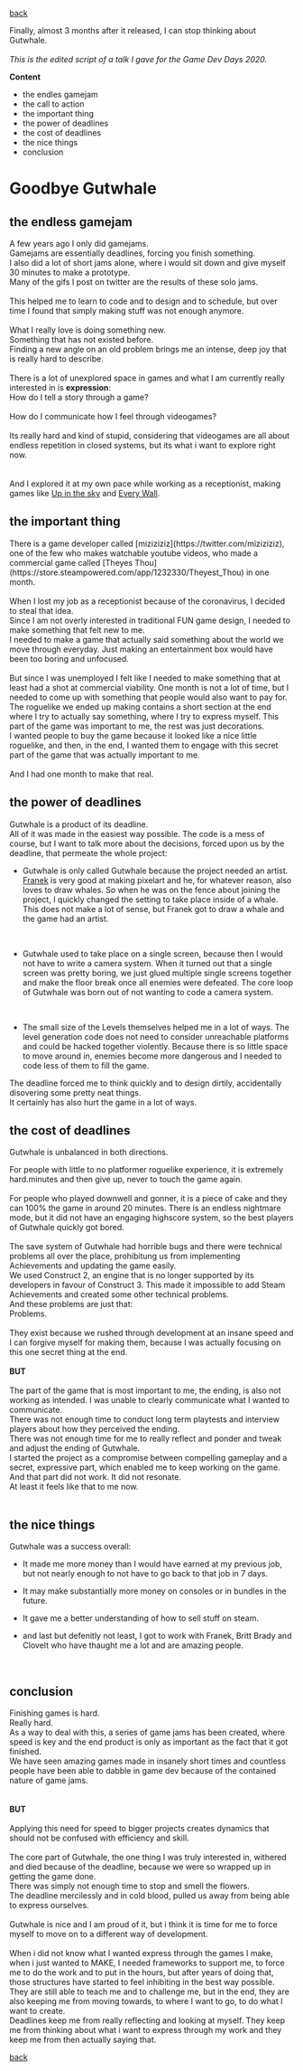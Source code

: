 [back](thinking) 

Finally, almost 3 months after it released, I can stop thinking about Gutwhale.<br><br>
*This is the edited script of a talk I gave for the Game Dev Days 2020.*

**Content**
- the endles gamejam
- the call to action
- the important thing
- the power of deadlines
- the cost of deadlines
- the nice things
- conclusion

<h1>Goodbye Gutwhale</h1>

<h2>the endless gamejam</h2>

A few years ago I only did gamejams.<br> 
Gamejams are essentially deadlines, forcing you finish something. <br>
I also did a lot of short jams alone, where i would sit down and give myself 30 minutes to make a prototype.<br>
Many of the gifs I post on twitter are the results of these solo jams.<br> 
<br>
This helped me to learn to code and to design and to schedule, but over time I found that simply making stuff was not enough anymore.<br><br>
What I really love is doing something new. <br>
Something that has not existed before.<br>
Finding a new angle on an old problem brings me an intense, deep joy that is really hard to describe.<br>
<br>
There is a lot of unexplored space in games and what I am currently really interested in is **expression**:<br>
How do I tell a story through a game? <br><br>
How do I communicate how I feel through videogames? <br><br>
Its really hard and kind of stupid, considering that videogames are all about endless repetition in closed systems, but its what i want to explore right now.<br>
<br><br>
And I explored it at my own pace while working as a receptionist, making games like [Up in the sky](https://www.google.com) and [Every Wall](https://www.google.com).
<br>

<h2>the important thing</h2> 
There is a game developer called [miziziziz](https://twitter.com/miziziziz), one of the few who makes watchable youtube videos, 
who made a commercial game called [Theyes Thou](https://store.steampowered.com/app/1232330/Theyest_Thou) in one month.<br>
<br>
When I lost my job as a receptionist because of the coronavirus, I decided to steal that idea.<br>
Since I am not overly interested in traditional FUN game design, I needed to make something that felt new to me. <br>
I needed to make a game that actually said something about the world we move through everyday. Just making an entertainment box would have been too boring and unfocused. <br>
<br>
But since I was unemployed I felt like I needed to make something that at least had a shot at commercial viability. One month is not a lot of time, but I needed to come up with something that people would also want to pay for.
<br>
The roguelike we ended up making contains a short section at the end where I try to actually say something, where I try to express myself. This part of the game was important to me, the rest was just decorations. <br>
I wanted people to buy the game because it looked like a nice little roguelike, and then, in the end, I wanted them to engage with this secret part of the game that was actually important to me. <br>
<br>
And I had one month to make that real.<br>

<h2>the power of deadlines</h2>
Gutwhale is a product of its deadline.<br> 
All of it was made in the easiest way possible. The code is a mess of course, but I want to talk more about the decisions, forced upon us by the deadline, that permeate the whole project:<br>

- Gutwhale is only called Gutwhale because the project needed an artist.
[Franek](https://twitter.com/franek) is very good at making pixelart and he, for whatever reason, also loves to draw whales. So when he was on the fence about joining the project, I quickly changed the setting to take place inside of a whale. This does not make a lot of sense, but Franek got to draw a whale and the game had an artist.
<br>

- Gutwhale used to take place on a single screen, because then I would not have to write a camera system. When it turned out that a single screen was pretty boring, we just glued multiple single screens together and make the floor break once all enemies were defeated. The core loop of Gutwhale was born out of not wanting to code a camera system.
<br>

- The small size of the Levels themselves helped me in a lot of ways. The level generation code does not need to consider unreachable platforms and could be hacked together violently. Because there is so little space to move around in, enemies become more dangerous and I needed to code less of them to fill the game.<br>




The deadline forced me to think quickly and to design dirtily, accidentally disovering some pretty neat things.<br>
It certainly has also hurt the game in a lot of ways.
<br>

<h2>the cost of deadlines</h2>

Gutwhale is unbalanced in both directions. <br>

For people with little to no platformer roguelike experience, it is extremely hard.minutes and then give up, never to touch the game again.<br>
<br>
For people who played downwell and gonner, it is a piece of cake and they can 100% the game in around 20 minutes. There is an endless nightmare mode, but it did not have an engaging highscore system, so the best players of Gutwhale quickly got bored.<br>
<br>
The save system of Gutwhale had horrible bugs and there were technical problems all over the place, prohibitung us from implementing Achievements and updating the game easily.<br>
We used Construct 2, an engine that is no longer supported by its developers in favour of Construct 3. This made it impossible to add Steam Achievements and created some other technical problems.
<br>
And these problems are just that: <br>
Problems. <br>
<br>
They exist because we rushed through development at an insane speed and I can forgive myself for making them, because I was actually focusing on this one secret thing at the end.
<br><br>
**BUT**
<br><br>
The part of the game that is most important to me, the ending, is also not working as intended. I was unable to clearly communicate what I wanted to communicate. 
<br>
There was not enough time to conduct long term playtests and interview players about how they perceived the ending.<br>
There was not enough time for me to really reflect and ponder and tweak and adjust the ending of Gutwhale.<br>
I started the project as a compromise between compelling gameplay and a secret, expressive part, which enabled me to keep working on the game.<br>
And that part did not work. It did not resonate. <br>
At least it feels like that to me now.<br>
<br>

<h2>the nice things</h2>

Gutwhale was a success overall: <br> 
- It made me more money than I would have earned at my previous job, but not nearly enough to not have to go back to that job in 7 days.<br>

- It may make substantially more money on consoles or in bundles in the future.

- It gave me a better understanding of how to sell stuff on steam.

- and last but defenitly not least, I got to work with Franek, Britt Brady and Clovelt who have thaught me a lot and are amazing people.
<br>

<h2>conclusion</h2>

Finishing games is hard. <br>
Really hard. <br>
As a way to deal with this, a series of game jams has been created, where speed is key and the end product is only as important as the fact that it got finished.<br>
We have seen amazing games made in insanely short times and countless people have been able to dabble in game dev because of the contained nature of game jams.<br>
<br><br>
**BUT**
<br><br>
Applying this need for speed to bigger projects creates dynamics that should not be confused with efficiency and skill.<br>
<br>
The core part of Gutwhale, the one thing I was truly interested in, withered and died because of the deadline, because we were so wrapped up in getting the game done. <br>
There was simply not enough time to stop and smell the flowers.<br>
The deadline mercilessly  and in cold blood, pulled us away from being able to express ourselves.<br>
<br>
Gutwhale is nice and I am proud of it, but i think it is time for me to force myself to move on to a different way of development.<br>
<br>
When i did not know what I wanted express through the games I make, when i just wanted to MAKE, I needed frameworks to support me, to force me to do the work and to put in the hours, but after years of doing that, those structures have started to feel inhibiting in the best way possible. <br>
They are still able to teach me and to challenge me, but in the end, they are also keeping me from moving towards, to where I want to go, to do what I want to create.<br>
Deadlines keep me from really reflecting and looking at myself. They keep me from thinking about what i want to express through my work and they keep me from then actually saying that.<br>

[back](thinking) 
